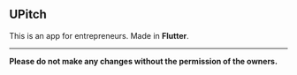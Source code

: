 ## **UPitch**
This is an app for entrepreneurs. Made in **Flutter**.
***
**Please do not make any changes without the permission of the owners.**
